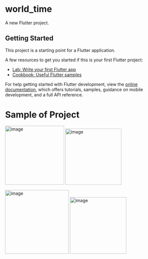 # world_time

A new Flutter project.

## Getting Started

This project is a starting point for a Flutter application.

A few resources to get you started if this is your first Flutter project:

- [Lab: Write your first Flutter app](https://docs.flutter.dev/get-started/codelab)
- [Cookbook: Useful Flutter samples](https://docs.flutter.dev/cookbook)

For help getting started with Flutter development, view the
[online documentation](https://docs.flutter.dev/), which offers tutorials,
samples, guidance on mobile development, and a full API reference.

# Sample of Project

<img width="191" alt="image" src="https://user-images.githubusercontent.com/88312545/230839210-98d6868d-799e-4082-a11a-ff344601c1ef.png">  <img width="182" alt="image" src="https://user-images.githubusercontent.com/88312545/230839581-c65223f3-6e4a-4cf4-b807-fbdd13250c6e.png">

<img width="206" alt="image" src="https://user-images.githubusercontent.com/88312545/230839890-431e30cf-64b3-4945-a97c-dccbf2fbde8e.png"> <img width="183" alt="image" src="https://user-images.githubusercontent.com/88312545/230840067-c1dd4bd2-5965-4508-b57c-2e156a7a4ad0.png">



